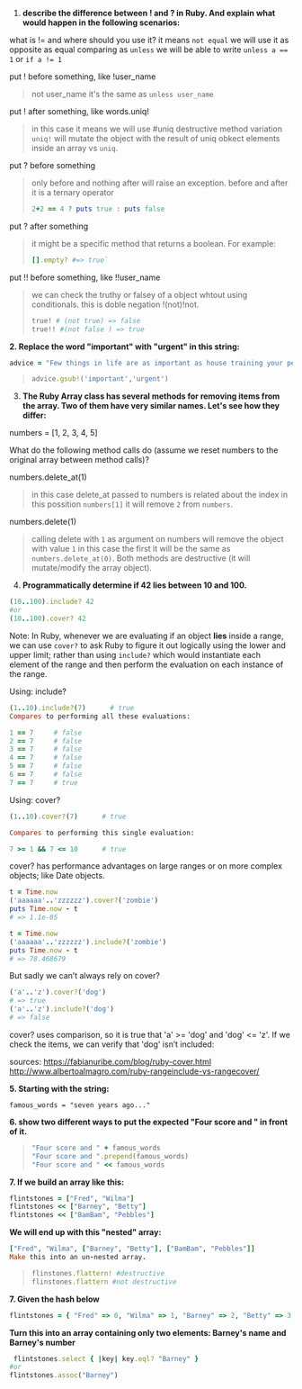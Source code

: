 
1. **describe the difference between ! and ? in Ruby. And explain what would happen in the following scenarios:**

what is != and where should you use it?
it means `not equal` we will use it as opposite as equal comparing as `unless`
we will be able to write `unless a == 1` or `if a != 1`

put ! before something, like !user_name
> not user_name it's the same as `unless user_name`

put ! after something, like words.uniq!
> in this case it means we will use #uniq destructive method variation `uniq!` will mutate the object with the result of uniq obkect elements inside an array vs `uniq`.

put ? before something
> only before and nothing after will raise an exception.
> before and after it is a ternary operator
>```ruby
> 2+2 == 4 ? puts true : puts false
>```

put ? after something
> it might be a specific method that returns a boolean. For example:
>```ruby
> [].empty? #=> true`
> ```

put !! before something, like !!user_name
> we can check the truthy or falsey of a object whtout using conditionals.
>this is  doble negation !(not)!not.
>```ruby
> true! # (not true) => false
> true!! #(not false ) => true
>```


**2. Replace the word "important" with "urgent" in this string:**

```ruby
advice = "Few things in life are as important as house training your pet dinosaur."
```
> ```ruby
> advice.gsub!('important','urgent')
> ```


3. **The Ruby Array class has several methods for removing items from the array. Two of them have very similar names. Let's see how they differ:**

numbers = [1, 2, 3, 4, 5]

What do the following method calls do (assume we reset numbers to the original array between method calls)?

numbers.delete_at(1)
> in this case delete_at passed to numbers is related about the index in this possition `numbers[1]` it will remove `2` from `numbers`.

numbers.delete(1)
> calling delete with `1` as argument on numbers will remove the
object with value `1` in this case the first it will be the same as `numbers.delete_at(0)`.
Both methods are destructive (it will mutate/modify the array object).


4. **Programmatically determine if 42 lies between 10 and 100.**
```ruby
(10..100).include? 42
#or
(10..100).cover? 42
```

Note:
In Ruby, whenever we are evaluating if an object **lies** inside a range, we can use  `cover?` to ask Ruby to figure it out logically using the lower and upper limit; rather than using `include?` which would instantiate each element of the range and then perform the evaluation on each instance of the range.

Using: include?
```ruby
(1..10).include?(7)      # true
Compares to performing all these evaluations:

1 == 7     # false
2 == 7     # false
3 == 7     # false
4 == 7     # false
5 == 7     # false
6 == 7     # false
7 == 7     # true
```

Using: cover?
```ruby
(1..10).cover?(7)      # true

Compares to performing this single evaluation:

7 >= 1 && 7 <= 10      # true
```
cover? has performance advantages on large ranges or on more complex objects; like Date objects.

```ruby
t = Time.now
('aaaaaa'..'zzzzzz').cover?('zombie')
puts Time.now - t
# => 1.1e-05

t = Time.now
('aaaaaa'..'zzzzzz').include?('zombie') 
puts Time.now - t
# => 78.468679
```

But sadly we can’t always rely on cover?

```ruby
('a'..'z').cover?('dog')
# => true
('a'..'z').include?('dog')
# => false
```

cover? uses comparison, so it is true that 'a' >= 'dog' and 'dog' <= 'z'. If we check the items, we can verify that 'dog' isn’t included:

sources: 
https://fabianuribe.com/blog/ruby-cover.html
http://www.albertoalmagro.com/ruby-rangeinclude-vs-rangecover/

**5. Starting with the string:**

`famous_words = "seven years ago..."`

**6. show two different ways to put the expected "Four score and " in front of it.**

>```ruby
>"Four score and " + famous_words
>"Four score and ".prepend(famous_words)
>"Four score and " << famous_words
>```


**7. If we build an array like this:**

```ruby
flintstones = ["Fred", "Wilma"]
flintstones << ["Barney", "Betty"]
flintstones << ["BamBam", "Pebbles"]
```
**We will end up with this "nested" array:**

```ruby
["Fred", "Wilma", ["Barney", "Betty"], ["BamBam", "Pebbles"]]
Make this into an un-nested array.
```

>```ruby
> flinstones.flattern! #destructive
> flinstones.flattern #not destructive
>```


**7. Given the hash below**

```ruby
flintstones = { "Fred" => 0, "Wilma" => 1, "Barney" => 2, "Betty" => 3, "BamBam" => 4, "Pebbles" => 5 }
```

**Turn this into an array containing only two elements: Barney's name and Barney's number**

```ruby
 flintstones.select { |key| key.eql? "Barney" }
#or
flintstones.assoc("Barney")
```